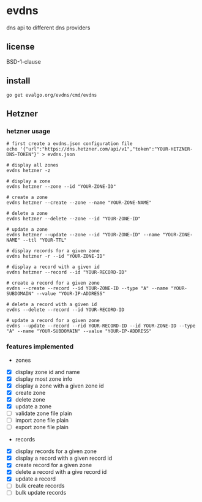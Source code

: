 # evdns
dns api to different dns providers

## license
BSD-1-clause

## install
```
go get evalgo.org/evdns/cmd/evdns
```

## Hetzner

### hetzner usage
```
# first create a evdns.json configuration file
echo '{"url":"https://dns.hetzner.com/api/v1","token":"YOUR-HETZNER-DNS-TOKEN"}' > evdns.json

# display all zones
evdns hetzner -z

# display a zone
evdns hetzner --zone --id "YOUR-ZONE-ID"

# create a zone
evdns hetzner --create --zone --name "YOUR-ZONE-NAME"

# delete a zone
evdns hetzner --delete --zone --id "YOUR-ZONE-ID"

# update a zone
evdns hetzner --update --zone --id "YOUR-ZONE-ID" --name "YOUR-ZONE-NAME" --ttl "YOUR-TTL"

# display records for a given zone
evdns hetzner -r --id "YOUR-ZONE-ID"

# display a record with a given id
evdns hetzner --record --id "YOUR-RECORD-ID"

# create a record for a given zone
evdns --create --record --id YOUR-ZONE-ID --type "A" --name "YOUR-SUBDOMAIN" --value "YOUR-IP-ADDRESS"

# delete a record with a given id
evdns --delete --record --id YOUR-RECORD-ID

# update a record for a given zone
evdns --update --record --rid YOUR-RECORD-ID --id YOUR-ZONE-ID --type "A" --name "YOUR-SUBDOMAIN" --value "YOUR-IP-ADDRESS"

```

### features implemented
- zones
- [x] display zone id and name
- [x] display most zone info
- [x] display a zone with a given zone id
- [x] create zone
- [x] delete zone
- [x] update a zone
- [ ] validate zone file plain
- [ ] import zone file plain
- [ ] export zone file plain
- records
- [x] display records for a given zone
- [x] display a record with a given record id
- [x] create record for a given zone
- [x] delete a record with a give record id
- [x] update a record
- [ ] bulk create records
- [ ] bulk update records

